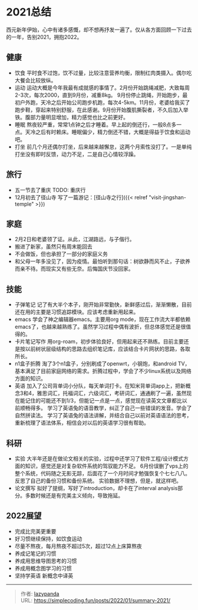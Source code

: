 # 2021总结

西元新年伊始，心中有诸多感慨，却不想再抒发一遍了。仅从各方面回顾一下过去的一年，告别2021，拥抱2022。
## 健康
- 饮食 平时食不过饱，饮不过量，比较注意营养均衡，限制红肉类摄入。偶尔吃大餐会比较放纵。
- 运动 运动大概是今年我最有成就感的事情了。2月份开始跳绳减肥，大致每周2-3次，每次2000，直到9月份，减重8kg。 9月份停止跳绳，开始跑步，最初户外跑，天冷之后开始公司跑步机跑，每次4-5km。11月份，老婆给我买了跑步鞋，穿起来特别舒服，在此感谢。9月份开始腹肌撕裂者，不久后加入举铁。腹部力量明显增加，精力感觉也比之前更好。
- 睡眠 熬夜较严重，常常1点钟之后才睡着。早上起的倒还行，一般8点多一点。天冷之后有时赖床。睡眠偏少，精力倒还不错，大概是得益于饮食和运动吧。
- 打坐 前几个月还偶尔打坐，后来越来越懈怠，这两个月索性没打了。一是单纯打坐没有即时反馈，动力不足，二是自己心情较浮躁。
## 旅行
- 五一节去了重庆 TODO: 重庆行
- 12月初去了径山寺 写了一篇游记：[径山寺之行]({{&lt; relref &#34;visit-jingshan-temple&#34; &gt;}})
## 家庭
- 2月2日和老婆领了证。从此，江湖路远，与子偕行。
- 搬进了新家，虽然只有周末能回去
- 不会做饭，但也承担了一部分的家庭义务
- 和父母一年多没见了，因为疫情。最怕听到那句话：树欲静而风不止，子欲养而亲不待。而现实又有些无奈。后悔国庆节没回家。
## 技能
- 子弹笔记 记了有大半个本子，刚开始非常勤快，新鲜感过后，渐渐懒散，目前还在用的主要是习惯追踪模块。应该考虑重新用起来。
- emacs 学会了神之编辑器emacs。主要用org mode，现在工作流大半都依赖emacs了，也越来越熟练了。虽然学习过程中偶有波折，但总体感觉还是很值得的。
- 卡片笔记写作 用org-roam，初步体验良好，但用起来还不熟练。目前主要还是按以前树状层级结构的思路去组织笔记库，应该结合卡片网状的思路，各取所长。
- n1盒子折腾 淘了3个n1盒子，分别刷成了openwrt，小钢炮，和android TV，基本满足了目前家庭网络的需求。折腾过程中，学会了不少linux系统以及网络方面的知识。
- 英语 加入了公司背单词小分队，每天单词打卡。在知米背单词app上，把新概念3和4，雅思词汇，托福词汇，六级词汇，考研词汇，通通刷了一遍，虽然现在能记住的可能还不到1/3，但能记一点是一点，感觉现在读英文文章都比以前顺畅得多。 学习了英语兔的语音教学，纠正了自己一些错误的发音。学会了自然拼读法。 学习了英语兔的语法讲解，并结合自己以前对英语语法的思考，重新梳理了语法体系，相信会对以后的英语学习很有帮助。
## 科研
- 实验 大半年还是在做论文相关的实验，过程中还学习了软件工程/设计模式方面的知识，感觉还是对复杂软件系统的驾驭能力不足。 6月份误删了vps上的整个系统，代码随之无影无踪，后面花了一个月时间才勉强恢复个七七八八。反思了自己的备份习惯和备份系统。 实验数据不理想，但是，就这样吧。
- 论文撰写 拟好了提纲，写好了introduction，却卡在了interval analysis部分。多数时候还是有完美主义倾向，导致拖延。
## 2022展望
- 完成比完美更重要
- 好习惯继续保持，如饮食运动
- 尽量不熬夜，每月熬夜不超过5次，超过12点上床算熬夜
- 养成记笔记的习惯
- 养成用思维导图思考的习惯
- 养成用概念图学习的习惯
- 坚持学英语 新概念中译英

---

> 作者: [lazypanda](https://github.com/wanghuibin0)  
> URL: https://simplecoding.fun/posts/2022/01/summary-2021/  

